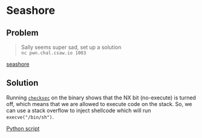 # Seashore

## Problem

> Sally seems super sad, set up a solution<br>
`nc pwn.chal.csaw.io 1003`

[seashore](seashore)

## Solution

Running [`checksec`](https://en.kali.tools/all/?tool=206) on the binary shows that the NX bit (no-execute) is turned off, which means that we are allowed to execute code on the stack. So, we can use a stack overflow to inject shellcode which will run `execve("/bin/sh")`.

[Python script](solver.py)
